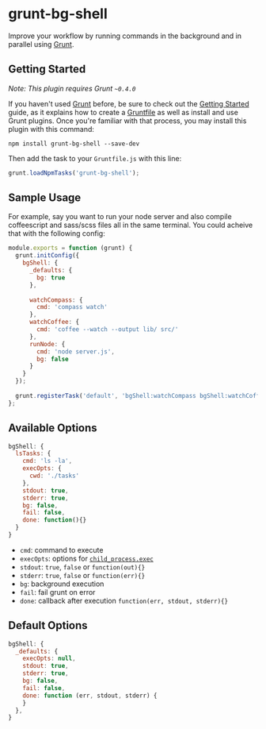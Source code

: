 grunt-bg-shell
============

Improve your workflow by running commands in the background and in parallel using [Grunt](https://github.com/gruntjs/grunt). 

## Getting Started
*Note: This plugin requires Grunt `~0.4.0`*

If you haven't used [Grunt](http://gruntjs.com/) before, be sure to check out the [Getting Started](http://gruntjs.com/getting-started) guide, as it explains how to create a [Gruntfile](http://gruntjs.com/sample-gruntfile) as well as install and use Grunt plugins. Once you're familiar with that process, you may install this plugin with this command:

```shell
npm install grunt-bg-shell --save-dev
```
Then add the task to your `Gruntfile.js` with this line:
```js
grunt.loadNpmTasks('grunt-bg-shell');
```

## Sample Usage

For example, say you want to run your node server and also compile coffeescript and sass/scss files all in the same terminal. You could acheive that with the following config:

```javascript
module.exports = function (grunt) {
  grunt.initConfig({
    bgShell: {
      _defaults: {
        bg: true
      },
      
      watchCompass: {
        cmd: 'compass watch'
      },
      watchCoffee: {
        cmd: 'coffee --watch --output lib/ src/'
      },
      runNode: {
        cmd: 'node server.js',
        bg: false
      }
    }
  });
  
  grunt.registerTask('default', 'bgShell:watchCompass bgShell:watchCoffee bgShell:runNode');
};
```

## Available Options
```javascript
bgShell: {
  lsTasks: {
    cmd: 'ls -la',
    execOpts: {
      cwd: './tasks'
    },
    stdout: true,
    stderr: true,
    bg: false,
    fail: false,
    done: function(){}
  }     
}
```
* ```cmd```: command to execute
* ```execOpts```: options for 
  [```child_process.exec```](http://nodejs.org/api/child_process.html#child_process_child_process_exec_command_options_callback)
* ```stdout```: ```true```, ```false``` or ```function(out){}```
* ```stderr```: ```true```, ```false``` or ```function(err){}```
* ```bg```: background execution
* ```fail```: fail grunt on error
* ```done```: callback after execution ```function(err, stdout, stderr){}```
 
## Default Options
```javascript
bgShell: {
  _defaults: {
    execOpts: null,
    stdout: true,
    stderr: true,
    bg: false,
    fail: false,
    done: function (err, stdout, stderr) {
    }
  },
}
```
